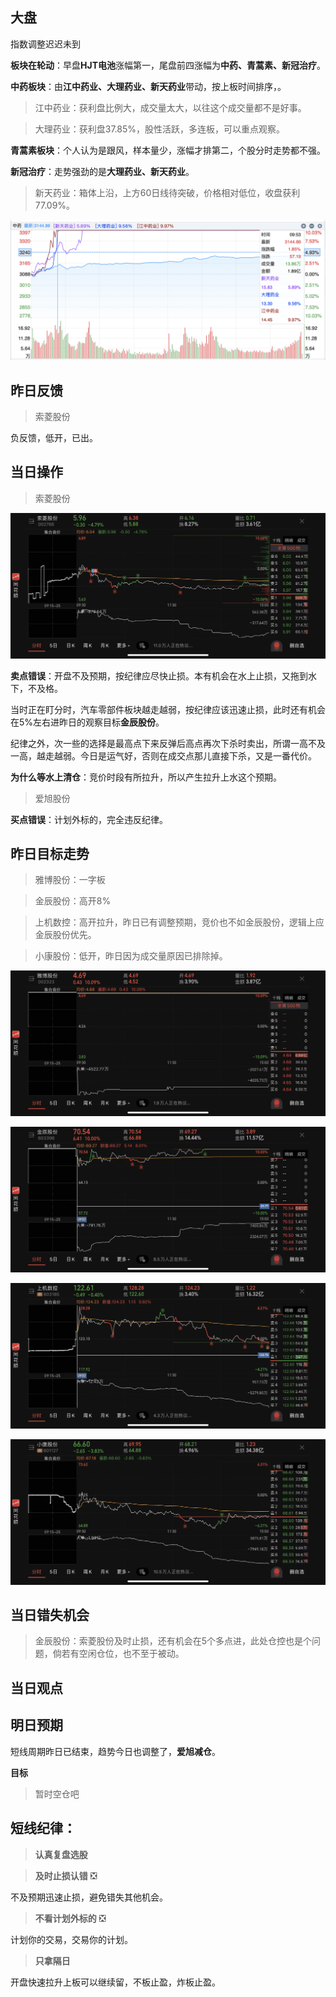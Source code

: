 ## 大盘

指数调整迟迟未到

**板块在轮动**：早盘**HJT电池**涨幅第一，尾盘前四涨幅为**中药、青蒿素、新冠治疗**。

**中药板块**：由**江中药业、大理药业、新天药业**带动，按上板时间排序，。

> 江中药业：获利盘比例大，成交量太大，以往这个成交量都不是好事。

> 大理药业：获利盘37.85%，股性活跃，多连板，可以重点观察。

**青蒿素板块**：个人认为是跟风，样本量少，涨幅才排第二，个股分时走势都不强。

**新冠治疗**：走势强劲的是**大理药业、新天药业**。

> 新天药业：箱体上沿，上方60日线待突破，价格相对低位，收盘获利77.09%。

![img](resource/2022-06-07_zhongyao.png)

## 昨日反馈

> 索菱股份

负反馈，低开，已出。

## 当日操作

> 索菱股份

![img](resource/2022-06-07_slgf.jpg)

**卖点错误**：开盘不及预期，按纪律应尽快止损。本有机会在水上止损，又拖到水下，不及格。

当时正在盯分时，汽车零部件板块越走越弱，按纪律应该迅速止损，此时还有机会在5%左右进昨日的观察目标**金辰股份**。

纪律之外，次一些的选择是最高点下来反弹后高点再次下杀时卖出，所谓一高不及一高，越走越弱。今日是运气好，否则在成交点那儿直接下杀，又是一番代价。

**为什么等水上清仓**：竞价时段有所拉升，所以产生拉升上水这个预期。

> 爱旭股份

**买点错误**：计划外标的，完全违反纪律。

## 昨日目标走势

> 雅博股份：一字板

> 金辰股份：高开8%

> 上机数控：高开拉升，昨日已有调整预期，竞价也不如金辰股份，逻辑上应金辰股份优先。

> 小康股份：低开，昨日因为成交量原因已排除掉。

![img](resource/2022-06-07_ybgf.jpg)

![img](resource/2022-06-07_jcgf.jpg)

![img](resource/2022-06-07_sjsk.jpg)

![img](resource/2022-06-07_xkgf.jpg)

## 当日错失机会

> 金辰股份：索菱股份及时止损，还有机会在5个多点进，此处仓控也是个问题，倘若有空闲仓位，也不至于被动。

## 当日观点

> 

> 

## 明日预期

短线周期昨日已结束，趋势今日也调整了，**爱旭减仓**。

**目标**

> 暂时空仓吧

## 短线纪律：

> **认真复盘选股**

> **及时止损认错** ❎

不及预期迅速止损，避免错失其他机会。

> **不看计划外标的** ❎

计划你的交易，交易你的计划。

> **只拿隔日**

开盘快速拉升上板可以继续留，不板止盈，炸板止盈。